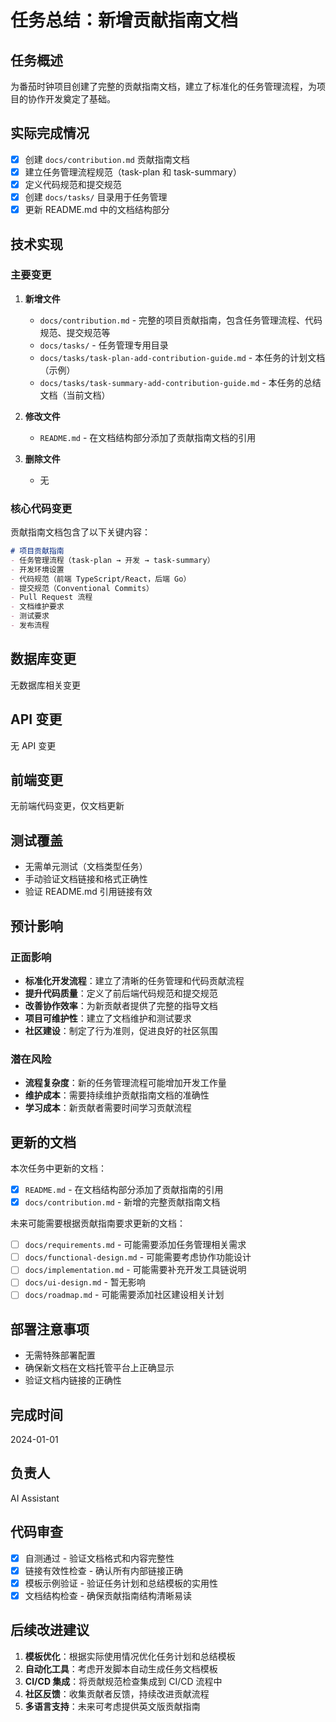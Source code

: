 # 任务总结：新增贡献指南文档

## 任务概述
为番茄时钟项目创建了完整的贡献指南文档，建立了标准化的任务管理流程，为项目的协作开发奠定了基础。

## 实际完成情况
- [x] 创建 `docs/contribution.md` 贡献指南文档
- [x] 建立任务管理流程规范（task-plan 和 task-summary）
- [x] 定义代码规范和提交规范
- [x] 创建 `docs/tasks/` 目录用于任务管理
- [x] 更新 README.md 中的文档结构部分

## 技术实现
### 主要变更
1. **新增文件**
   - `docs/contribution.md` - 完整的项目贡献指南，包含任务管理流程、代码规范、提交规范等
   - `docs/tasks/` - 任务管理专用目录
   - `docs/tasks/task-plan-add-contribution-guide.md` - 本任务的计划文档（示例）
   - `docs/tasks/task-summary-add-contribution-guide.md` - 本任务的总结文档（当前文档）

2. **修改文件**
   - `README.md` - 在文档结构部分添加了贡献指南文档的引用

3. **删除文件**
   - 无

### 核心代码变更
贡献指南文档包含了以下关键内容：
```markdown
# 项目贡献指南
- 任务管理流程（task-plan → 开发 → task-summary）
- 开发环境设置
- 代码规范（前端 TypeScript/React，后端 Go）
- 提交规范（Conventional Commits）
- Pull Request 流程
- 文档维护要求
- 测试要求
- 发布流程
```

## 数据库变更
无数据库相关变更

## API 变更
无 API 变更

## 前端变更
无前端代码变更，仅文档更新

## 测试覆盖
- 无需单元测试（文档类型任务）
- 手动验证文档链接和格式正确性
- 验证 README.md 引用链接有效

## 预计影响
### 正面影响
- **标准化开发流程**：建立了清晰的任务管理和代码贡献流程
- **提升代码质量**：定义了前后端代码规范和提交规范
- **改善协作效率**：为新贡献者提供了完整的指导文档
- **项目可维护性**：建立了文档维护和测试要求
- **社区建设**：制定了行为准则，促进良好的社区氛围

### 潜在风险
- **流程复杂度**：新的任务管理流程可能增加开发工作量
- **维护成本**：需要持续维护贡献指南文档的准确性
- **学习成本**：新贡献者需要时间学习贡献流程

## 更新的文档
本次任务中更新的文档：
- [x] `README.md` - 在文档结构部分添加了贡献指南的引用
- [x] `docs/contribution.md` - 新增的完整贡献指南文档

未来可能需要根据贡献指南要求更新的文档：
- [ ] `docs/requirements.md` - 可能需要添加任务管理相关需求
- [ ] `docs/functional-design.md` - 可能需要考虑协作功能设计
- [ ] `docs/implementation.md` - 可能需要补充开发工具链说明
- [ ] `docs/ui-design.md` - 暂无影响
- [ ] `docs/roadmap.md` - 可能需要添加社区建设相关计划

## 部署注意事项
- 无需特殊部署配置
- 确保新文档在文档托管平台上正确显示
- 验证文档内链接的正确性

## 完成时间
2024-01-01

## 负责人
AI Assistant

## 代码审查
- [x] 自测通过 - 验证文档格式和内容完整性
- [x] 链接有效性检查 - 确认所有内部链接正确
- [x] 模板示例验证 - 验证任务计划和总结模板的实用性
- [x] 文档结构检查 - 确保贡献指南结构清晰易读

## 后续改进建议
1. **模板优化**：根据实际使用情况优化任务计划和总结模板
2. **自动化工具**：考虑开发脚本自动生成任务文档模板
3. **CI/CD 集成**：将贡献规范检查集成到 CI/CD 流程中
4. **社区反馈**：收集贡献者反馈，持续改进贡献流程
5. **多语言支持**：未来可考虑提供英文版贡献指南 